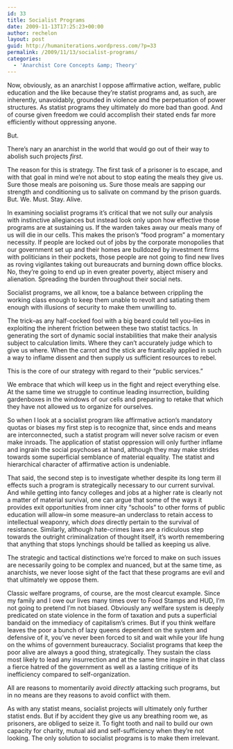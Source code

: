 ```yaml
---
id: 33
title: Socialist Programs
date: 2009-11-13T17:25:23+00:00
author: rechelon
layout: post
guid: http://humaniterations.wordpress.com/?p=33
permalink: /2009/11/13/socialist-programs/
categories:
  - 'Anarchist Core Concepts &amp; Theory'
---
```

Now, obviously, as an anarchist I oppose affirmative action, welfare, public education and the like because they&#8217;re statist programs and, as such, are inherently, unavoidably, grounded in violence and the perpetuation of power structures. As statist programs they ultimately do more bad than good. And of course given freedom we could accomplish their stated ends far more efficiently without oppressing anyone.

But.

There&#8217;s nary an anarchist in the world that would go out of their way to abolish such projects _first_.

The reason for this is strategy. The first task of a prisoner is to escape, and with that goal in mind we&#8217;re not about to stop eating the meals they give us. Sure those meals are poisoning us. Sure those meals are sapping our strength and conditioning us to salivate on command by the prison guards. But. We. Must. Stay. Alive.

In examining socialist programs it&#8217;s critical that we not sully our analysis with instinctive allegiances but instead look only upon how effective those programs are at sustaining us. If the warden takes away our meals many of us will die in our cells. This makes the prison&#8217;s &#8220;food program&#8221; a momentary necessity. If people are locked out of jobs by the corporate monopolies that our government set up and their homes are bulldozed by investment firms with politicians in their pockets, those people are not going to find new lives as roving vigilantes taking out bureaucrats and burning down office blocks. No, they&#8217;re going to end up in even greater poverty, abject misery and alienation. Spreading the burden throughout their social nets.

Socialist programs, we all know, toe a balance between crippling the working class enough to keep them unable to revolt and satiating them enough with illusions of security to make them unwilling to.

The trick&#8211;as any half-cocked fool with a big beard could tell you&#8211;lies in exploiting the inherent friction between these two statist tactics. In generating the sort of dynamic social instabilities that make their analysis subject to calculation limits. Where they can&#8217;t accurately judge which to give us where. When the carrot and the stick are frantically applied in such a way to inflame dissent and then supply us sufficient resources to rebel.

This is the core of our strategy with regard to their &#8220;public services.&#8221;

We embrace that which will keep us in the fight and reject everything else. At the same time we struggle to continue leading insurrection, building gardenboxes in the windows of our cells and preparing to retake that which they have not allowed us to organize for ourselves.

So when I look at a socialist program like affirmative action&#8217;s mandatory quotas or biases my first step is to recognize that, since ends and means are interconnected, such a statist program will never solve racism or even make inroads. The application of statist oppression will only further inflame and ingrain the social psychoses at hand, although they may make strides towards some superficial semblance of material equality. The statist and hierarchical character of affirmative action is undeniable.

That said, the second step is to investigate whether despite its long term ill effects such a program is strategically necessary to our current survival. And while getting into fancy colleges and jobs at a higher rate is clearly not a matter of material survival, one can argue that some of the ways it provides exit opportunities from inner city &#8220;schools&#8221; to other forms of public education will allow&#8211;in some measure&#8211;an underclass to retain access to intellectual weaponry, which _does_ directly pertain to the survival of resistance. Similarly, although hate-crimes laws are a ridiculous step towards the outright criminalization of thought itself, it&#8217;s worth remembering that anything that stops lynchings should be tallied as keeping us alive.

The strategic and tactical distinctions we&#8217;re forced to make on such issues are necessarily going to be complex and nuanced, but at the same time, as anarchists, we never loose sight of the fact that these programs are evil and that ultimately we oppose them.

Classic welfare programs, of course, are the most clearcut example. Since my family and I owe our lives many times over to Food Stamps and HUD, I&#8217;m not going to pretend I&#8217;m not biased. Obviously any welfare system is deeply predicated on state violence in the form of taxation and puts a superficial bandaid on the immediacy of capitalism&#8217;s crimes. But if you think welfare leaves the poor a bunch of lazy queens dependent on the system and defensive of it, you&#8217;ve never been forced to sit and wait while your life hung on the whims of government bureaucracy. Socialist programs that keep the poor alive are always a good thing, strategically. They sustain the class most likely to lead any insurrection and at the same time inspire in that class a fierce hatred of the government as well as a lasting critique of its inefficiency compared to self-organization.

All are reasons to momentarily avoid _directly_ attacking such programs, but in no means are they reasons to avoid conflict with them.

As with any statist means, socialist projects will ultimately only further statist ends. But if by accident they give us any breathing room we, as prisoners, are obliged to seize it. To fight tooth and nail to build our own capacity for charity, mutual aid and self-sufficiency when they&#8217;re not looking. The only solution to socialist programs is to make them irrelevant.